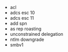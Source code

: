 - acl
- adcs esc 10
- adcs esc 11
- add spn
- as rep roasting
- unconstrained delegation
- ntlm downgrade
- smbv1
